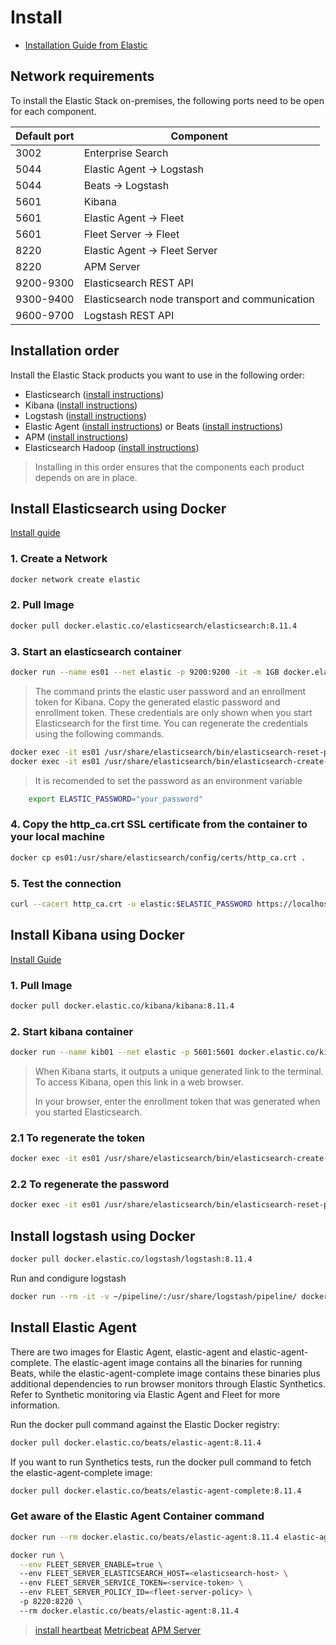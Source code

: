 # Install

- [Installation Guide from Elastic](https://www.elastic.co/guide/en/elastic-stack/current/installing-elastic-stack.html)

## Network requirements

To install the Elastic Stack on-premises, the following ports need to be open for each component.

| Default port | Component |
| ----- | ----- |
|3002 | Enterprise Search|
|5044 | Elastic Agent → Logstash|
|5044 | Beats → Logstash|
|5601 | Kibana|
|5601 | Elastic Agent → Fleet|
|5601 | Fleet Server → Fleet|
|8220 | Elastic Agent → Fleet Server|
|8220 | APM Server|
|9200-9300 | Elasticsearch REST API|
|9300-9400 | Elasticsearch node transport and communication|
|9600-9700 | Logstash REST API|

## Installation order

Install the Elastic Stack products you want to use in the following order:

- Elasticsearch ([install instructions](https://www.elastic.co/guide/en/elasticsearch/reference/8.11/install-elasticsearch.html))
- Kibana ([install instructions](https://www.elastic.co/guide/en/kibana/8.11/install.html))
- Logstash ([install instructions](https://www.elastic.co/guide/en/logstash/8.11/installing-logstash.html))
- Elastic Agent ([install instructions](https://www.elastic.co/guide/en/fleet/8.11/elastic-agent-installation.html)) or Beats ([install instructions](https://www.elastic.co/guide/en/beats/libbeat/8.11/getting-started.html))
- APM ([install instructions](https://www.elastic.co/guide/en/apm/guide/8.11/apm-quick-start.html))
- Elasticsearch Hadoop ([install instructions](https://www.elastic.co/guide/en/elasticsearch/hadoop/8.11/install.html))

> Installing in this order ensures that the components each product depends on are in place.

## Install Elasticsearch using Docker

[Install guide](https://www.elastic.co/guide/en/elasticsearch/reference/8.11/docker.html#_start_a_single_node_cluster)

### 1. Create a Network

```bash
docker network create elastic
```

### 2. Pull Image

```bash
docker pull docker.elastic.co/elasticsearch/elasticsearch:8.11.4
```

### 3. Start an elasticsearch container

```bash
docker run --name es01 --net elastic -p 9200:9200 -it -m 1GB docker.elastic.co/elasticsearch/elasticsearch:8.11.4
```

> The command prints the elastic user password and an enrollment token for Kibana.
> Copy the generated elastic password and enrollment token. These credentials are only shown when you start Elasticsearch for the first time. You can regenerate the credentials using the following commands.

```bash
docker exec -it es01 /usr/share/elasticsearch/bin/elasticsearch-reset-password -u elastic
docker exec -it es01 /usr/share/elasticsearch/bin/elasticsearch-create-enrollment-token -s kibana
```

> It is recomended to set the password as an environment variable

```bash
    export ELASTIC_PASSWORD="your_password"
```

### 4. Copy the http_ca.crt SSL certificate from the container to your local machine

```bash
docker cp es01:/usr/share/elasticsearch/config/certs/http_ca.crt .
```

### 5. Test the connection

```bash
curl --cacert http_ca.crt -u elastic:$ELASTIC_PASSWORD https://localhost:9200
```

## Install Kibana using Docker

[Install Guide](https://www.elastic.co/guide/en/elasticsearch/reference/8.11/docker.html#run-kibana-docker)

### 1. Pull Image

```bash
docker pull docker.elastic.co/kibana/kibana:8.11.4
```

### 2. Start kibana container

```bash
docker run --name kib01 --net elastic -p 5601:5601 docker.elastic.co/kibana/kibana:8.11.4
```

> When Kibana starts, it outputs a unique generated link to the terminal. To access Kibana, open this link in a web browser.
>
> In your browser, enter the enrollment token that was generated when you started Elasticsearch.

### 2.1 To regenerate the token

```bash
docker exec -it es01 /usr/share/elasticsearch/bin/elasticsearch-create-enrollment-token -s kibana
```

### 2.2 To regenerate the password

```bash
docker exec -it es01 /usr/share/elasticsearch/bin/elasticsearch-reset-password -u elastic
```

## Install logstash using Docker

```bash
docker pull docker.elastic.co/logstash/logstash:8.11.4
```

Run and condigure logstash

```bash
docker run --rm -it -v ~/pipeline/:/usr/share/logstash/pipeline/ docker.elastic.co/logstash/logstash:8.11.4
```

## Install Elastic Agent

There are two images for Elastic Agent, elastic-agent and elastic-agent-complete. The elastic-agent image contains all the binaries for running Beats, while the elastic-agent-complete image contains these binaries plus additional dependencies to run browser monitors through Elastic Synthetics. Refer to Synthetic monitoring via Elastic Agent and Fleet for more information.

Run the docker pull command against the Elastic Docker registry:

```bash
docker pull docker.elastic.co/beats/elastic-agent:8.11.4
```

If you want to run Synthetics tests, run the docker pull command to fetch the elastic-agent-complete image:

```bash
docker pull docker.elastic.co/beats/elastic-agent-complete:8.11.4
```

### Get aware of the Elastic Agent Container command

```bash
docker run --rm docker.elastic.co/beats/elastic-agent:8.11.4 elastic-agent container -h
```

```bash
docker run \
  --env FLEET_SERVER_ENABLE=true \ 
  --env FLEET_SERVER_ELASTICSEARCH_HOST=<elasticsearch-host> \ 
  --env FLEET_SERVER_SERVICE_TOKEN=<service-token> \ 
  --env FLEET_SERVER_POLICY_ID=<fleet-server-policy> \ 
  -p 8220:8220 \ 
  --rm docker.elastic.co/beats/elastic-agent:8.11.4 
```

> [install heartbeat](https://www.elastic.co/guide/en/beats/heartbeat/8.11/heartbeat-installation-configuration.html#heartbeat-installation-configuration)
> [Metricbeat](https://www.elastic.co/guide/en/beats/metricbeat/8.11/metricbeat-overview.html)
> [APM Server](https://www.elastic.co/guide/en/apm/guide/8.11/apm-quick-start.html)
